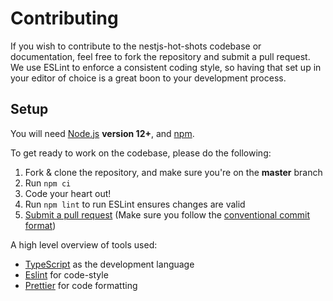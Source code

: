 # Contributing

If you wish to contribute to the nestjs-hot-shots codebase or documentation, feel free to fork the repository and submit a
pull request. We use ESLint to enforce a consistent coding style, so having that set up in your editor of choice
is a great boon to your development process.

## Setup

You will need [Node.js](http://nodejs.org) **version 12+**, and [npm](https://www.npmjs.com/).

To get ready to work on the codebase, please do the following:

1. Fork & clone the repository, and make sure you're on the **master** branch
2. Run `npm ci`
3. Code your heart out!
4. Run `npm lint` to run ESLint ensures changes are valid
5. [Submit a pull request](https://github.com/SocketSomeone/nestjs-hot-shots/compare) (Make sure you follow the [conventional commit format](https://github.com/SocketSomeone/nestjs-hot-shots/blob/main/.github/COMMIT_CONVENTION.md))

A high level overview of tools used:

- [TypeScript](https://www.typescriptlang.org/) as the development language
- [Eslint](https://eslint.org/) for code-style
- [Prettier](https://prettier.io/) for code formatting
